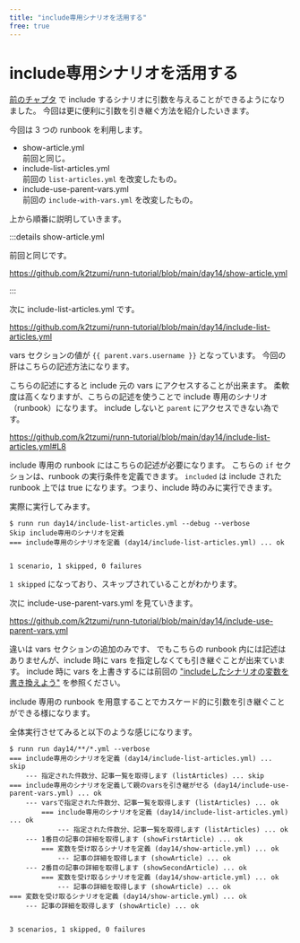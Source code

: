 ```yaml
---
title: "include専用シナリオを活用する"
free: true
---
```


# include専用シナリオを活用する

[前のチャプタ](https://zenn.dev/katzumi/books/runn-tutorial/viewer/include-vars) で include するシナリオに引数を与えることができるようになりました。 
今回は更に便利に引数を引き継ぐ方法を紹介したいきます。

今回は 3 つの runbook を利用します。

* show-article.yml  
前回と同じ。
* include-list-articles.yml  
前回の `list-articles.yml` を改変したもの。
* include-use-parent-vars.yml  
前回の `include-with-vars.yml` を改変したもの。

上から順番に説明していきます。

:::details show-article.yml

前回と同じです。

https://github.com/k2tzumi/runn-tutorial/blob/main/day14/show-article.yml


:::

次に include-list-articles.yml です。

https://github.com/k2tzumi/runn-tutorial/blob/main/day14/include-list-articles.yml

vars セクションの値が `{{ parent.vars.username }}` となっています。
今回の肝はこちらの記述方法になります。

こちらの記述にすると include 元の vars にアクセスすることが出来ます。
柔軟度は高くなりますが、こちらの記述を使うことで include 専用のシナリオ（runbook）になります。
include しないと `parent` にアクセスできない為です。

https://github.com/k2tzumi/runn-tutorial/blob/main/day14/include-list-articles.yml#L8

include 専用の runbook にはこちらの記述が必要になります。
こちらの `if` セクションは、runbook の実行条件を定義できます。
`included` は include された runbook 上では true になります。つまり、include 時のみに実行できます。

実際に実行してみます。

```console
$ runn run day14/include-list-articles.yml --debug --verbose
Skip include専用のシナリオを定義
=== include専用のシナリオを定義 (day14/include-list-articles.yml) ... ok


1 scenario, 1 skipped, 0 failures
```

`1 skipped` になっており、スキップされていることがわかります。

次に include-use-parent-vars.yml を見ていきます。

https://github.com/k2tzumi/runn-tutorial/blob/main/day14/include-use-parent-vars.yml

違いは vars セクションの追加のみです、
でもこちらの runbook 内には記述はありませんが、include 時に vars を指定しなくても引き継ぐことが出来ています。
include 時に vars を上書きするには前回の ["includeしたシナリオの変数を書き換えよう"](https://zenn.dev/katzumi/books/runn-tutorial/viewer/incude) を参照ください。

include 専用の runbook を用意することでカスケード的に引数を引き継ぐことができる様になります。

全体実行させてみると以下のような感じになります。

```console
$ runn run day14/**/*.yml --verbose        
=== include専用のシナリオを定義 (day14/include-list-articles.yml) ... skip
    --- 指定された件数分、記事一覧を取得します (listArticles) ... skip
=== include専用のシナリオを定義して親のvarsを引き継がせる (day14/include-use-parent-vars.yml) ... ok
    --- varsで指定された件数分、記事一覧を取得します (listArticles) ... ok
        === include専用のシナリオを定義 (day14/include-list-articles.yml) ... ok
            --- 指定された件数分、記事一覧を取得します (listArticles) ... ok
    --- 1番目の記事の詳細を取得します (showFirstArticle) ... ok
        === 変数を受け取るシナリオを定義 (day14/show-article.yml) ... ok
            --- 記事の詳細を取得します (showArticle) ... ok
    --- 2番目の記事の詳細を取得します (showSecondArticle) ... ok
        === 変数を受け取るシナリオを定義 (day14/show-article.yml) ... ok
            --- 記事の詳細を取得します (showArticle) ... ok
=== 変数を受け取るシナリオを定義 (day14/show-article.yml) ... ok
    --- 記事の詳細を取得します (showArticle) ... ok


3 scenarios, 1 skipped, 0 failures
```

